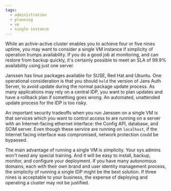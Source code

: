 ```yaml
---
tags:
  - administration
  - planning
  - vm
  - single instance
---
```


While an active-active cluster enables you to achieve four or five nines
uptime, you may want to consider a single VM instance if simplicity of
operation trumps availability. If you do a good job at monitoring, and
can restore from backup quickly, it's certainly possible to meet an SLA
of 99.9% availability using just one server.

Janssen has linux packages available for SUSE, Red Hat and Ubuntu. One
operational consideration is that you should `hold` the version
of Jans Auth Server, to avoid update during the normal package update process.
As many applications may rely on a central IDP, you want to plan updates and
have a rollback plan if something goes wrong. An automated, unattended update
process for the IDP is too risky.

An important security tradeoffs when you run Janssen on a single VM is that
services which you want to control access to are running on a server with
an Internet-facing ethernet interface: the Config API, database, and SCIM
server. Even though these service are running on `localhost`, if the Internet
facing interface was compromised, network protection could be bypassed.

The main advantage of running a single VM is simplicity. Your sys admins won't
need any special training. And it will be easy to install, backup,
monitor, and configure your deployment. If you have many autonomous domains,
each with their own brand and user identity management process, the simplicity
of running a single IDP might be the best solution. If three nines is acceptable
to your business, the expense of deploying and operating a cluster may not be 
justified.
